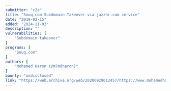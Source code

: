 ```yaml
---
submitter: "c2a"
title: "Souq.com Subdomain Takeover via jazzhr.com service"
date: "2019-02-15"
added: "2024-11-03"
description: ""
vulnerabilities: [
    "Subdomain takeover"
]
programs: [
    "Souq.com"
]
authors: [
    "Mohamed Haron (@m7mdharon)"
]
bounty: "undisclosed"
link: "https://web.archive.org/web/20200929012457/https://www.mohamedharon.com/2019/02/souqcom-subdomain-takeover-via.html"
---
```




